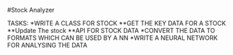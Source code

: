 #Stock Analyzer

TASKS:
*WRITE A CLASS FOR STOCK
**GET THE KEY DATA FOR A STOCK
**Update The stock
**API FOR STOCK DATA
*CONVERT THE DATA TO FORMATS WHICH CAN BE USED BY A NN
*WRITE A NEURAL NETWORK FOR ANALYSING THE DATA
